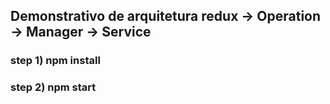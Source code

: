 ## Demonstrativo de arquitetura redux -> Operation -> Manager -> Service 

### step 1) npm install
### step 2) npm start

